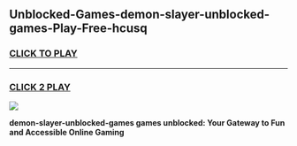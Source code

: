 
## Unblocked-Games-demon-slayer-unblocked-games-Play-Free-hcusq
<h3>
<a href="https://premium76.site?title=demon-slayer-unblocked-games&ref=20M">CLICK TO PLAY</a></h3>
<hr>

<h3>
<a href="https://premium76.site?title=demon-slayer-unblocked-games&ref=20M">CLICK 2 PLAY</a>
  
</h3>

<a href="https://premium76.site?title=demon-slayer-unblocked-games&ref=19M"><img src="https://clearcache.store/games.png"></a>


**demon-slayer-unblocked-games games unblocked: Your Gateway to Fun and Accessible Online Gaming**
